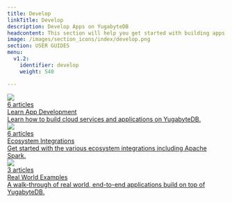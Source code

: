 ```yaml
---
title: Develop
linkTitle: Develop
description: Develop Apps on YugabyteDB
headcontent: This section will help you get started with building apps on top of YugabyteDB.
image: /images/section_icons/index/develop.png
section: USER GUIDES
menu:
  v1.2:
    identifier: develop
    weight: 540

---
```


<div class="row">
  <div class="col-12 col-md-6 col-lg-12 col-xl-6">
    <a class="section-link icon-offset" href="learn/">
      <div class="head">
        <img class="icon" src="/images/section_icons/develop/learn.png" aria-hidden="true" />
        <div class="articles">6 articles</div>
        <div class="title">Learn App Development</div>
      </div>
      <div class="body">
        Learn how to build cloud services and applications on YugabyteDB.
      </div>
    </a>
  </div>
  <div class="col-12 col-md-6 col-lg-12 col-xl-6">
    <a class="section-link icon-offset" href="ecosystem-integrations/">
      <div class="head">
        <img class="icon" src="/images/section_icons/develop/ecosystem-integrations.png" aria-hidden="true" />
        <div class="articles">6 articles</div>
        <div class="title">Ecosystem Integrations</div>
      </div>
      <div class="body">
        Get started with the various ecosystem integrations including Apache Spark.
      </div>
    </a>
  </div>
  <div class="col-12 col-md-6 col-lg-12 col-xl-6">
    <a class="section-link icon-offset" href="realworld-apps/">
      <div class="head">
        <img class="icon" src="/images/section_icons/develop/real-world-apps.png" aria-hidden="true" />
        <div class="articles">3 articles</div>
        <div class="title">Real World Examples</div>
      </div>
      <div class="body">
        A walk-through of real world, end-to-end applications build on top of YugabyteDB.
      </div>
    </a>
  </div>
<!--  <a class="section-link icon-offset" href="port-existing-apps/">
    <div class="icon">
      <i class="fas fa-sign-in" aria-hidden="true"></i>
    </div>
    <div class="text">
      Port Existing Apps
      <div class="caption">How you can port your existing applications to run on top of Yugabyte-DB.</div>
    </div>
  </a>-->
</div>
